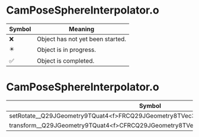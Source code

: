 # CamPoseSphereInterpolator.o
| Symbol | Meaning 
| ------------- | ------------- 
| :x: | Object has not yet been started. 
| :eight_pointed_black_star: | Object is in progress. 
| :white_check_mark: | Object is completed. 


# CamPoseSphereInterpolator.o
| Symbol | Decompiled? |
| ------------- | ------------- |
| setRotate__Q29JGeometry9TQuat4&lt;f&gt;FRCQ29JGeometry8TVec3&lt;f&gt;RCQ29JGeometry8TVec3&lt;f&gt;f | :x: |
| transform__Q29JGeometry9TQuat4&lt;f&gt;CFRCQ29JGeometry8TVec3&lt;f&gt;RQ29JGeometry8TVec3&lt;f&gt; | :x: |
